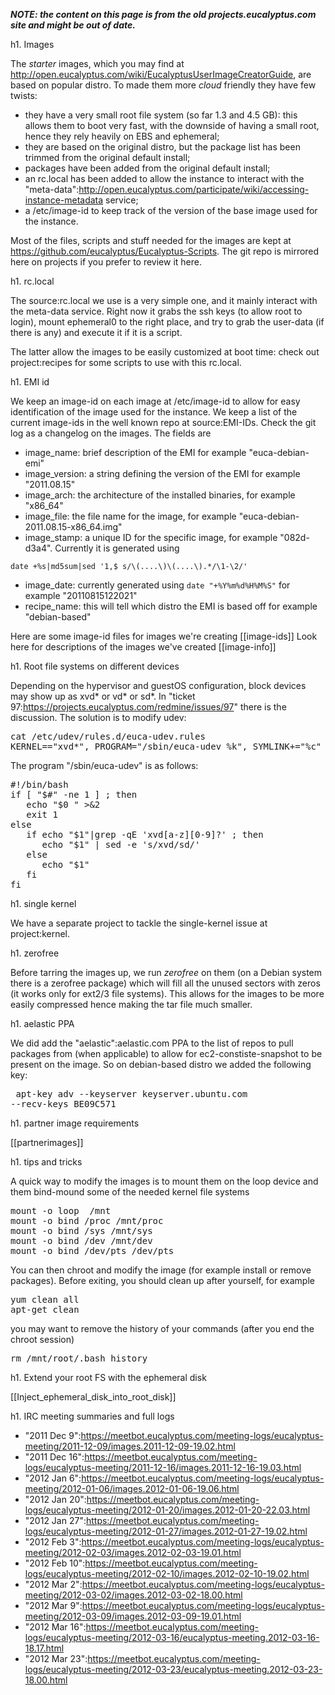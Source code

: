 **_NOTE: the content on this page is from the old projects.eucalyptus.com site and might be out of date._**

h1. Images

The _starter_ images, which you may find at http://open.eucalyptus.com/wiki/EucalyptusUserImageCreatorGuide, are based on popular distro. To made them more _cloud_ friendly they have few twists:

* they have a very small root file system (so far 1.3 and 4.5 GB): this allows them to boot very fast, with the downside of having a small root, hence they rely heavily on EBS and ephemeral;
* they are based on the original distro, but the package list has been trimmed from the original default install;
* packages have been added from the original default install;
* an rc.local has been added to allow the instance to interact with the "meta-data":http://open.eucalyptus.com/participate/wiki/accessing-instance-metadata service;
* a /etc/image-id to keep track of the version of the base image used for the instance.

Most of the files, scripts and stuff needed for the images are kept at https://github.com/eucalyptus/Eucalyptus-Scripts. The git repo is mirrored here on projects if you prefer to review it here.

h1. rc.local

The source:rc.local we use is a very simple one, and it mainly interact with the meta-data service. Right now it grabs the ssh keys (to allow root to login), mount ephemeral0 to the right place, and try to grab the user-data (if there is any) and execute it if it is a script.

The latter allow the images to be easily customized at boot time: check out project:recipes for some scripts to use with this rc.local.

h1. EMI id

We keep an image-id on each image at /etc/image-id to allow for easy identification of the image used for the instance. We keep a list of the current image-ids in the well known repo at source:EMI-IDs. Check the git log as a changelog on the images. The fields are

* image_name: brief description of the EMI for example "euca-debian-emi"
* image_version: a string defining the version of the EMI for example "2011.08.15"
* image_arch: the architecture of the installed binaries, for example "x86_64"
* image_file: the file name for the image, for example "euca-debian-2011.08.15-x86_64.img"
* image_stamp: a unique ID for the specific image, for example "082d-d3a4". Currently it is generated using 
```
date +%s|md5sum|sed '1,$ s/\(....\)\(....\).*/\1-\2/'
```
* image_date: currently generated using 
```date "+%Y%m%d%H%M%S"```
 for example "20110815122021"
* recipe_name: this will tell which distro the EMI is based off for example "debian-based"

Here are some image-id files for images we're creating [[image-ids]]
Look here for descriptions of the images we've created [[image-info]]


h1. Root file systems on different devices

Depending on the hypervisor and guestOS configuration, block devices may show up as xvd* or vd* or sd*. In "ticket 97:https://projects.eucalyptus.com/redmine/issues/97" there is the discussion. The solution is to modify udev:

<pre>
cat /etc/udev/rules.d/euca-udev.rules
KERNEL=="xvd*", PROGRAM="/sbin/euca-udev %k", SYMLINK+="%c"
</pre>

The program "/sbin/euca-udev" is as follows:

<pre>
#!/bin/bash
if [ "$#" -ne 1 ] ; then
   echo "$0 <device>" >&2
   exit 1
else
   if echo "$1"|grep -qE 'xvd[a-z][0-9]?' ; then
      echo "$1" | sed -e 's/xvd/sd/'
   else
      echo "$1"
   fi
fi
</pre>


h1. single kernel

We have a separate project to tackle the single-kernel issue at project:kernel.

h1. zerofree

Before tarring the images up, we run _zerofree_ on them (on a Debian system there is a zerofree package) which will fill all the unused sectors with zeros (it works only for ext2/3 file systems). This allows for the images to be more easily compressed hence making the tar file much smaller.

h1. aelastic PPA

We did add the "aelastic":aelastic.com PPA to the list of repos to pull packages from (when applicable) to allow for ec2-constiste-snapshot to be present on the image. So on debian-based distro we added the following key: <pre> apt-key adv --keyserver keyserver.ubuntu.com --recv-keys BE09C571</pre>

h1. partner image requirements

[[partnerimages]]

h1. tips and tricks

A quick way to modify the images is to mount them on the loop device and them bind-mound some of the needed kernel  file systems

<pre>
mount -o loop <emi file name> /mnt
mount -o bind /proc /mnt/proc
mount -o bind /sys /mnt/sys
mount -o bind /dev /mnt/dev
mount -o bind /dev/pts /dev/pts
</pre>

You can then chroot and modify the image (for example install or remove packages). Before exiting, you should clean up after yourself, for example

<pre>
yum clean all
apt-get clean
</pre>

you may want to remove the history of your commands (after you end the chroot session)

<pre>
rm /mnt/root/.bash_history
</pre>

h1. Extend your root FS with the ephemeral disk

[[Inject_ephemeral_disk_into_root_disk]]

h1. IRC meeting summaries and full logs

* "2011 Dec 9":https://meetbot.eucalyptus.com/meeting-logs/eucalyptus-meeting/2011-12-09/images.2011-12-09-19.02.html
* "2011 Dec 16":https://meetbot.eucalyptus.com/meeting-logs/eucalyptus-meeting/2011-12-16/images.2011-12-16-19.03.html
* "2012 Jan 6":https://meetbot.eucalyptus.com/meeting-logs/eucalyptus-meeting/2012-01-06/images.2012-01-06-19.06.html
* "2012 Jan 20":https://meetbot.eucalyptus.com/meeting-logs/eucalyptus-meeting/2012-01-20/images.2012-01-20-22.03.html
* "2012 Jan 27":https://meetbot.eucalyptus.com/meeting-logs/eucalyptus-meeting/2012-01-27/images.2012-01-27-19.02.html
* "2012 Feb 3":https://meetbot.eucalyptus.com/meeting-logs/eucalyptus-meeting/2012-02-03/images.2012-02-03-19.01.html
* "2012 Feb 10":https://meetbot.eucalyptus.com/meeting-logs/eucalyptus-meeting/2012-02-10/images.2012-02-10-19.02.html
* "2012 Mar 2":https://meetbot.eucalyptus.com/meeting-logs/eucalyptus-meeting/2012-03-02/images.2012-03-02-18.00.html
* "2012 Mar 9":https://meetbot.eucalyptus.com/meeting-logs/eucalyptus-meeting/2012-03-09/images.2012-03-09-19.01.html
* "2012 Mar 16":https://meetbot.eucalyptus.com/meeting-logs/eucalyptus-meeting/2012-03-16/eucalyptus-meeting.2012-03-16-18.17.html
* "2012 Mar 23":https://meetbot.eucalyptus.com/meeting-logs/eucalyptus-meeting/2012-03-23/eucalyptus-meeting.2012-03-23-18.00.html